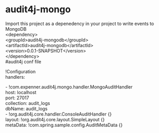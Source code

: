 # audit4j-mongo

Import this project as a depenedency in your project to write events to MongoDB<br>
\<dependency\><br>
			\<groupId\>audit4j-mongodb\</groupId\><br>
			\<artifactId\>audit4j-mongodb\</artifactId\><br>
			\<version\>0.0.1-SNAPSHOT\</version\><br>
		\</dependency\><br>
#audit4j conf file

!Configuration<br>
handlers: <br>
<p>- !com.expenner.audit4j.mongo.handler.MongoAuditHandler<br>
  host: localhost<br>
  port: 27017<br>
  collection: audit_logs<br>
  dbName: audit_logs<br>
- !org.audit4j.core.handler.ConsoleAuditHandler {}<br>
layout: !org.audit4j.core.layout.SimpleLayout {}<br>
metaData: !com.spring.sample.config.AuditMetaData {}</p>
